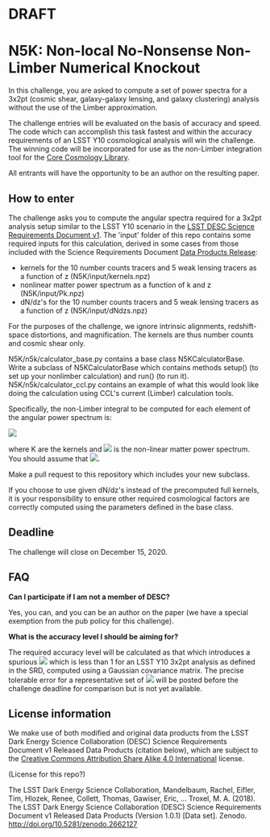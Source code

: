 # DRAFT

# N5K: Non-local No-Nonsense Non-Limber Numerical Knockout

In this challenge, you are asked to compute a set of power spectra for a 3x2pt (cosmic shear, galaxy-galaxy lensing, and galaxy clustering) analysis without the use of the Limber approximation.

The challenge entries will be evaluated on the basis of accuracy and speed. The code which can accomplish this task fastest and within the accuracy requirements of an LSST Y10 cosmological analysis will win the challenge. The winning code will be incorporated for use as the non-Limber integration tool for the [Core Cosmology Library](https://github.com/LSSTDESC/CCL/).

All entrants will have the opportunity to be an author on the resulting paper.

## How to enter

The challenge asks you to compute the angular spectra required for a 3x2pt analysis setup similar to the LSST Y10 scenario in the [LSST DESC Science Requirements Document v1](https://arxiv.org/pdf/1809.01669.pdf). The 'input' folder of this repo contains some required inputs for this calculation, derived in some cases from those included with the Science Requirements Document [Data Products Release](https://zenodo.org/record/2662127#.X2NtDobTWEA):
- kernels for the 10 number counts tracers and 5 weak lensing tracers as a function of z  (N5K/input/kernels.npz)
- nonlinear matter power spectrum as a function of k and z (N5K/input/Pk.npz)
- dN/dz's for the 10 number counts tracers and 5 weak lensing tracers as a function of z (N5K/input/dNdzs.npz)

For the purposes of the challenge, we ignore intrinsic alignments, redshift-space distortions, and magnification. The kernels are thus number counts and cosmic shear only.

N5K/n5k/calculator\_base.py contains a base class N5KCalculatorBase. Write a subclass of N5KCalculatorBase which contains methods setup() (to set up your nonlimber calculation) and run() (to run it). N5K/n5k/calculator\_ccl.py contains an example of what this would look like doing the calculation using CCL's current (Limber) calculation tools.

Specifically, the non-Limber integral to be computed for each element of the angular power spectrum is:

<img src="https://render.githubusercontent.com/render/math?math=C_\ell = \frac{2}{\pi} \int_0^\infty dz_1 K(z_1) \int_0^\infty dz_2 K(z_2) \int_0^\infty dk \, k^2 P_\delta(k,z1,z2)j_\ell(k \chi(z_1))j_\ell(k \chi(z_2))">

where K are the kernels and <img src="https://render.githubusercontent.com/render/math?math=P_\delta"> is the non-linear matter power spectrum. You should assume that <img src="https://render.githubusercontent.com/render/math?math=P_\delta(k,z_1,z_2) = \sqrt{P_\delta(k,z_1)P_\delta(k,z_2)}">.

Make a pull request to this repository which includes your new subclass. 

If you choose to use given dN/dz's instead of the precomputed full kernels, it is your responsibility to ensure other required cosmological factors are correctly computed using the parameters defined in the base class.


## Deadline

The challenge will close on December 15, 2020.

## FAQ

**Can I participate if I am not a member of DESC?**

Yes, you can, and you can be an author on the paper (we have a special exemption from the pub policy for this challenge).

**What is the accuracy level I should be aiming for?**

The required accuracy level will be calculated as that which introduces a spurious <img src="https://render.githubusercontent.com/render/math?math=\chi^2}"> which is less than 1 for an LSST Y10 3x2pt analysis as defined in the SRD, computed using a Gaussian covariance matrix. The precise tolerable error for a representative set of <img src="https://render.githubusercontent.com/render/math?math=\ell}"> will be posted before the challenge deadline for comparison but is not yet available.

## License information

We make use of both modified and original data products from the LSST Dark Energy Science Collaboration (DESC) Science Requirements Document v1 Released Data Products (citation below), which are subject to the [Creative Commons Attribution Share Alike 4.0 International](https://creativecommons.org/licenses/by-sa/4.0/legalcode) license.

(License for this repo?)

The LSST Dark Energy Science Collaboration, Mandelbaum, Rachel, Eifler, Tim, Hlozek, Renee, Collett, Thomas, Gawiser, Eric, … Troxel, M. A. (2018). The LSST Dark Energy Science Collaboration (DESC) Science Requirements Document v1 Released Data Products (Version 1.0.1) [Data set]. Zenodo. http://doi.org/10.5281/zenodo.2662127

